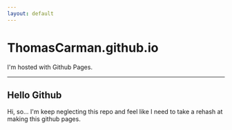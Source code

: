 ```yaml
---
layout: default
---
```


# ThomasCarman.github.io

I'm hosted with Github Pages.

---

## Hello Github

Hi, so... I'm keep neglecting this repo and feel like I need to take a rehash at
making this github pages.
